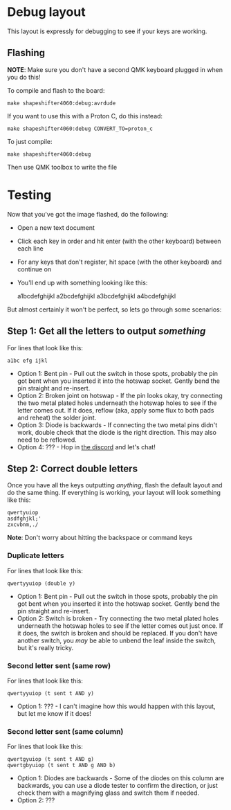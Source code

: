 # Debug layout

This layout is expressly for debugging to see if your keys are working.

## Flashing

**NOTE**: Make sure you don't have a second QMK keyboard plugged in when you do this!

To compile and flash to the board:

    make shapeshifter4060:debug:avrdude
    
If you want to use this with a Proton C, do this instead:

    make shapeshifter4060:debug CONVERT_TO=proton_c

To just compile:

    make shapeshifter4060:debug

Then use QMK toolbox to write the file

# Testing

Now that you've got the image flashed, do the following:

* Open a new text document
* Click each key in order and hit enter (with the other keyboard) between each line
* For any keys that don't register, hit space (with the other keyboard) and continue on
* You'll end up with something looking like this:

    a1bcdefghijkl
    a2bcdefghijkl
    a3bcdefghijkl
    a4bcdefghijkl

But almost certainly it won't be perfect, so lets go through some scenarios:

## Step 1: Get all the letters to output _something_

For lines that look like this:

    a1bc efg ijkl

* Option 1: Bent pin - Pull out the switch in those spots, probably the pin got bent when you inserted it into the hotswap socket. Gently bend the pin straight and re-insert.
* Option 2: Broken joint on hotswap - If the pin looks okay, try connecting the two metal plated holes underneath the hotswap holes to see if the letter comes out. If it does, reflow (aka, apply some flux to both pads and reheat) the solder joint.
* Option 3: Diode is backwards - If connecting the two metal pins didn't work, double check that the diode is the right direction. This may also need to be reflowed.
* Option 4: ??? - Hop in [the discord]() and let's chat!

## Step 2: Correct double letters

Once you have all the keys outputting _anything_, flash the default layout and do the same thing. If everything is working, your layout will look something like this:

    qwertyuiop
    asdfghjkl;'
    zxcvbnm,./

**Note**: Don't worry about hitting the backspace or command keys

### Duplicate letters

For lines that look like this:

    qwertyyuiop (double y)

* Option 1: Bent pin - Pull out the switch in those spots, probably the pin got bent when you inserted it into the hotswap socket. Gently bend the pin straight and re-insert.
* Option 2: Switch is broken - Try connecting the two metal plated holes underneath the hotswap holes to see if the letter comes out just once. If it does, the switch is broken and should be replaced. If you don't have another switch, you _may_ be able to unbend the leaf inside the switch, but it's really tricky.

### Second letter sent (same row)

For lines that look like this:

    qwertyyuiop (t sent t AND y)

* Option 1: ??? - I can't imagine how this would happen with this layout, but let me know if it does!

### Second letter sent (same column)

For lines that look like this:

    qwertgyuiop (t sent t AND g)
    qwertgbyuiop (t sent t AND g AND b)

* Option 1: Diodes are backwards - Some of the diodes on this column are backwards, you can use a diode tester to confirm the direction, or just check them with a magnifying glass and switch them if needed.
* Option 2: ???
